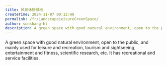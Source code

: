 ```yaml
---
title: 风景休憩绿地
createTime: 2024-11-07 00:12:49
permalink: /fr/LandscapeLeisureGreenSpace/
author: sunshang-hl
description: A green space with good natural environment, open to the public, and mainly used for leisure and recreation, tourism and sightseeing, entertainment and fitness, scientific research, etc. It has recreational and service facilities.
---
```


A green space with good natural environment, open to the public, and mainly used for leisure and recreation, tourism and sightseeing, entertainment and fitness, scientific research, etc. It has recreational and service facilities.